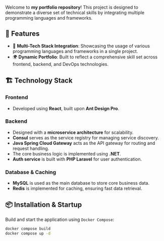 Welcome to **my portfolio repository**! This project is designed to demonstrate a diverse set of technical skills by integrating multiple programming languages and frameworks.

## 🌟 Features
- 🔧 **Multi-Tech Stack Integration**: Showcasing the usage of various programming languages and frameworks in a single project.
- 🌍 **Dynamic Portfolio**: Built to reflect a comprehensive skill set across frontend, backend, and DevOps technologies.

## 🏗 Technology Stack
### **Frontend**
- Developed using **React**, built upon **Ant Design Pro**.

### **Backend**
- Designed with a **microservice architecture** for scalability.
- **Consul** serves as the service registry for managing service discovery.
- **Java Spring Cloud Gateway** acts as the API gateway for routing and request handling.
- The core business logic is implemented using **.NET**.
- **Auth service** is built with **PHP Laravel** for user authentication.

### **Database & Caching**
- **MySQL** is used as the main database to store core business data.
- **Redis** is implemented for caching, ensuring fast data retrieval.

## 📦 Installation & Startup

Build and start the application using `Docker Compose`:

```sh
docker compose build
docker compose up -d
